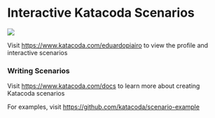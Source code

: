 # Interactive Katacoda Scenarios

[![](http://shields.katacoda.com/katacoda/eduardopiairo/count.svg)](https://www.katacoda.com/eduardopiairo "Get your profile on Katacoda.com")

Visit https://www.katacoda.com/eduardopiairo to view the profile and interactive scenarios

### Writing Scenarios
Visit https://www.katacoda.com/docs to learn more about creating Katacoda scenarios

For examples, visit https://github.com/katacoda/scenario-example
